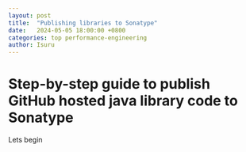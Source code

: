 ```yaml
---
layout: post
title:  "Publishing libraries to Sonatype"
date:   2024-05-05 18:00:00 +0800
categories: top performance-engineering
author: Isuru
---
```


# Step-by-step guide to publish GitHub hosted java library code to Sonatype

Lets begin
